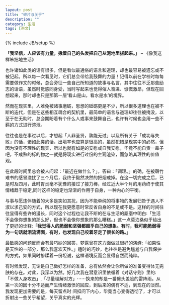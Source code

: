 ```yaml
---
layout: post
title: "碎片与关乎"
description: ""
category: 生活
tags: [杂文]
---
```

{% include JB/setup %}

**「我坚信，人应该有力量，揪着自己的头发把自己从泥地里拔起来。」** – 《像我这样笨拙地生活》 

也许诸如此类的话有很多，但是看似最通俗的语言和道理，却也最容易被遗忘或不被记起。所以每一次看见时，它们总会带给我鼓舞的力量！记得以前在学校时每每需要做作文的时候，总会旁征一些自己所知道的故事与名言，其中往往不乏那些励志的话语，虽然时觉感同身受，当时写起来也觉得催人奋进、慷慨激昂，但现在回想起来，那时却也只是那第一层‘看山是山，看水是水’的境界。

然而在现实里，人难免被诸事磨砺，思想的砥砺更是不少，所以很多道理也在被不断的迭代，但是在这些相互耦合的契机里，最简单的语言与道理却往往被掩没，以至于在无助时，总会期盼着有个什么人或事来鼓舞自己，也许有时候也会用一些不羁的方式进行渲泄。

往往也是在事过以后，才想起「人非圣贤，孰能无过」以及所有关于「成功与失败」的话，诸如此类的话，出境率也应算是很高的，虽然犯错是现实中的必然，但因为没有不理性的现实，所以也就有如是的安慰或自我安慰，毕竟不能自责一辈子吧，不成熟的标的物之一就是将现实进行过份的主观渲染，而忽略其理性的价值观。

在此段时间里总会被人问起：「最近在做什么？」，答曰：「调理。」的确，在被磬竹难书的感冒滋扰了三个月后，我终于毅然决然的把烟戒掉。在这一切完成之后，已是时及四月，此时胃炎毫不犹豫的接过了接力棒，经过近大半个月的用药终于使其情绪趋于稳定,同时这样的稳定也渐渐的作用于自身，一种内心的平衡。

与事与愿违伴随着的大多是突如其扰，因为不能单纯的将事物的发展归咎于遇人不淑以求己安的方式，所以现在我更愿意时常反省自身的不足或不是。这样的时间往往显得有些许的漫长，同时这个过程也让我不断的在与生活的厮磨中明白:「生活不会像你想象的那么好，但也不会像你想象的那么糟糕。」这一点莫泊桑似乎给出了更好的诠释:**「我觉得人的脆弱和坚强都超乎自己的想象。有时，我可能脆弱得为一句话就泪流满面，有时，也发现自己咬着牙走了很长的路。」**

最敏感的问题反而会有最巧妙的回答，梦露曾在这方面做过很好的演绎:「如果性是天性的一部分，那么我喜欢天性。」适时的巧妙，也往往是避免尴尬与自我保护的方式，如果同时掺糅着一份坦诚，这样语境反而会显得自然而纯粹。

有时候发现，无论是自己做好怎样的准备，总有依然会让你所做的准备变得体无完肤的存在。对此，我深以为然。好几次我在潜意识里依循着《对话守则》里的:「不做人身攻击」,「尽量理解对方」⋯⋯换来的却是一番劈头盖脸的雷阵雨。从第一次的因十分不适而产生情绪激愤的回应，到后来的偶有不适，到现在的淡然。我发现更加需要的是，每天留点时 间扣问下内心，毕竟当心变得透彻了，才可以折射出一些关乎希望，关乎真实的光辉。

